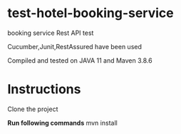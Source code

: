 # test-hotel-booking-service
booking service Rest API test

Cucumber,Junit,RestAssured have been used

Compiled and tested on JAVA 11 and Maven 3.8.6

# Instructions

Clone the project 

**Run following commands**
mvn install
